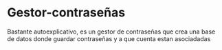 # Gestor-contraseñas
Bastante autoexplicativo, es un gestor de contraseñas que crea una base de datos donde guardar contraseñas y a que cuenta estan asociadadas
